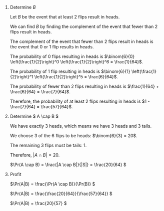 1. Determine $B$

   Let $B$ be the event that at least 2 flips result in heads.

   We can find $B$ by finding the complement of the event that fewer than 2 flips result in heads.

   The complement of the event that fewer than 2 flips result in heads is the event that 0 or 1 flip results in heads.

   The probability of 0 flips resulting in heads is $\binom{6}{0} \left(\frac{1}{2}\right)^0 \left(\frac{1}{2}\right)^6 = \frac{1}{64}$.

   The probability of 1 flip resulting in heads is $\binom{6}{1} \left(\frac{1}{2}\right)^1 \left(\frac{1}{2}\right)^5 = \frac{6}{64}$.

   The probability of fewer than 2 flips resulting in heads is $\frac{1}{64} + \frac{6}{64} = \frac{7}{64}$.

   Therefore, the probability of at least 2 flips resulting in heads is $1 - \frac{7}{64} = \frac{57}{64}$.

2. Determine $ A \cap B $

   We have exactly 3 heads, which means we have 3 heads and 3 tails.

   We choose 3 of the 6 flips to be heads: $\binom{6}{3} = 20$.

   The remaining 3 flips must be tails: 1.

   Therefore, $|A \cap B| = 20$.

   $\Pr(A \cap B) = \frac{|A \cap B|}{|S|} = \frac{20}{64} $

3. Profit

   $\Pr(A|B) = \frac{\Pr(A \cap B)}{\Pr(B)} $

   $\Pr(A|B) = \frac{\frac{20}{64}}{\frac{57}{64}} $

   $\Pr(A|B) = \frac{20}{57} $
